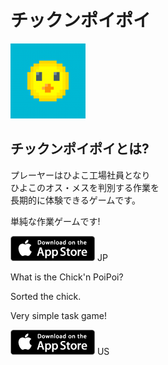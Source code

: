 # チックンポイポイ

![alt](images/hiyoko_icon.png)


## チックンポイポイとは?

プレーヤーはひよこ工場社員となり  
ひよこのオス・メスを判別する作業を  
長期的に体験できるゲームです。

単純な作業ゲームです!

[![jp](images/store.png)](https://itunes.apple.com/jp/app/chick-factory/id966061082?l=ja&amp;ls=1&amp;mt=8) JP

What is the Chick'n PoiPoi?

Sorted the chick.

Very simple task game!

[![us](images/store.png)](https://itunes.apple.com/us/app/chick-factory/id966061082?l=ja&amp;ls=1&amp;mt=8) US
